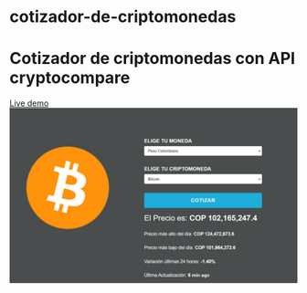 # cotizador-de-criptomonedas
# Cotizador de criptomonedas con API cryptocompare
[Live demo](https://developermdcm.github.io/cotizador-de-criptomonedas/)
![image](https://github.com/DeveloperMDCM/cotizador-de-criptomonedas/blob/master/bg1.jpg)

